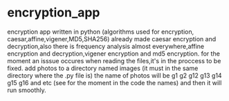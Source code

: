 # encryption_app
encryption app written in python (algorithms used for encryption, caesar,affine,vigener,MD5,SHA256)
already made caesar encryption and decryption,also there is frequency analysis almost everywhere,affine encryption and decryption,vigener encryption and md5 encryption.
for the moment an isssue occures when reading the files,it's in the proccess to be fixed.
add photos to a directory named images (it must in the same directory where the .py file is)
the name of photos will be g1 g2 g12 g13 g14 g15 g16 and etc (see for the moment in the code the names) and then it will run smoothly.